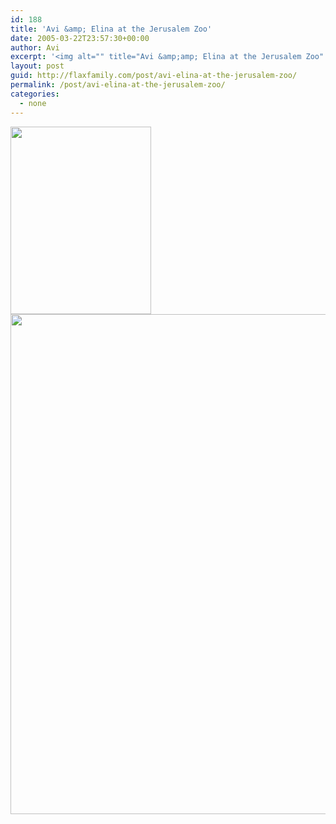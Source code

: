 ```yaml
---
id: 188
title: 'Avi &amp; Elina at the Jerusalem Zoo'
date: 2005-03-22T23:57:30+00:00
author: Avi
excerpt: '<img alt="" title="Avi &amp;amp; Elina at the Jerusalem Zoo" src="http://flaxfamily.com/uploads/Avi & Elina at the Jerusalem Zoo-thumbnail.jpg" width="225" height="300" />'
layout: post
guid: http://flaxfamily.com/post/avi-elina-at-the-jerusalem-zoo/
permalink: /post/avi-elina-at-the-jerusalem-zoo/
categories:
  - none
---
```

<img alt="" title="Avi &amp; Elina at the Jerusalem Zoo" src="http://flaxfamily.com/uploads/Avi &#038; Elina at the Jerusalem Zoo-thumbnail.jpg" width="225" height="300" />
  
<!--more-->


  
<img alt="" title="Avi &amp; Elina at the Jerusalem Zoo" src="http://flaxfamily.com/uploads/Avi &#038; Elina at the Jerusalem Zoo.jpg" width="600" height="800" />